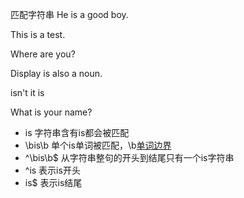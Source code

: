 匹配字符串
He is a good boy.

This is a test.

Where are you?

Display is also a noun.

isn't it is

What is your name?


- is       字符串含有is都会被匹配
- \bis\b   单个is单词被匹配，\b[单词边界](https://regexper.com/#%5Cbis%5Cb)
- ^\bis\b$ 从字符串整句的开头到结尾只有一个is字符串
- ^is      表示is开头
- is$      表示is结尾



